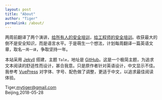 ```yaml
---
layout: post
title: "About"
author: "Tiger"
permalink: /about/
---
```


两周前翻译了两个演讲，[给所有人的安全培训](http://train.eversec.cn/foreveryone)，[给工程师的安全培训](http://train.eversec.cn/forengineers)。收获最大的倒不是安全知识，而是语言水平。于是萌生一个想法，计划每周翻译一篇英语文章，取名`一周一译`，争取坚持一年。

本站采用 [Jekyll](https://jekyllrb.com/) 搭建，主题   `Tale`，地址是 [GitHub](https://github.com/chesterhow/tale)。这是一个极简主题，为追求文本阅读的舒适性而设计，甚合我意。只是原作者针对英语设计，中文显示不佳。我参考 [VuePress](https://vuepress.vuejs.org/) 对字体、字号、配色做了调整，更适于中文，以追求最佳阅读体验。

Tiger,mytiger@gmail.com    
Beijing,2018-05-28

